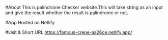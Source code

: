 #About
This is palindrome Checker website.This will take string as an input and give the result whether the result is palindrome or not.

#App Hosted on
Netlify

#visit & Short URL
https://famous-crepe-aa26ce.netlify.app/
